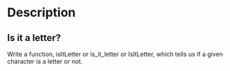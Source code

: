 # Description

## Is it a letter?

Write a function, isItLetter or is_it_letter or IsItLetter, which tells us if a given character is a letter or not.
